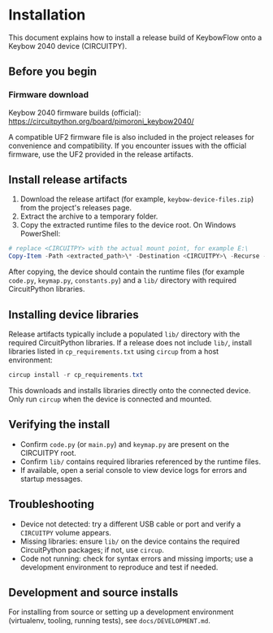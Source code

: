 # Installation

This document explains how to install a release build of KeybowFlow onto a Keybow 2040 device (CIRCUITPY).

## Before you begin

### Firmware download

Keybow 2040 firmware builds (official): https://circuitpython.org/board/pimoroni_keybow2040/

A compatible UF2 firmware file is also included in the project releases for convenience and compatibility. If you encounter issues with the official firmware, use the UF2 provided in the release artifacts.

## Install release artifacts

1. Download the release artifact (for example, `keybow-device-files.zip`) from the project's releases page.
2. Extract the archive to a temporary folder.
3. Copy the extracted runtime files to the device root. On Windows PowerShell:

```powershell
# replace <CIRCUITPY> with the actual mount point, for example E:\
Copy-Item -Path <extracted_path>\* -Destination <CIRCUITPY>\ -Recurse -Force
```

After copying, the device should contain the runtime files (for example `code.py`, `keymap.py`, `constants.py`) and a `lib/` directory with required CircuitPython libraries.

## Installing device libraries

Release artifacts typically include a populated `lib/` directory with the required CircuitPython libraries. If a release does not include `lib/`, install libraries listed in `cp_requirements.txt` using `circup` from a host environment:

```powershell
circup install -r cp_requirements.txt
```

This downloads and installs libraries directly onto the connected device. Only run `circup` when the device is connected and mounted.

## Verifying the install

- Confirm `code.py` (or `main.py`) and `keymap.py` are present on the CIRCUITPY root.
- Confirm `lib/` contains required libraries referenced by the runtime files.
- If available, open a serial console to view device logs for errors and startup messages.

## Troubleshooting

- Device not detected: try a different USB cable or port and verify a `CIRCUITPY` volume appears.
- Missing libraries: ensure `lib/` on the device contains the required CircuitPython packages; if not, use `circup`.
- Code not running: check for syntax errors and missing imports; use a development environment to reproduce and test if needed.

## Development and source installs

For installing from source or setting up a development environment (virtualenv, tooling, running tests), see `docs/DEVELOPMENT.md`.
